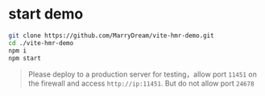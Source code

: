 # start demo

```bash
git clone https://github.com/MarryDream/vite-hmr-demo.git
cd ./vite-hmr-demo
npm i
npm start
```

> Please deploy to a production server for testing，allow port `11451` on the firewall and access `http://ip:11451`. But do not allow port `24678`
